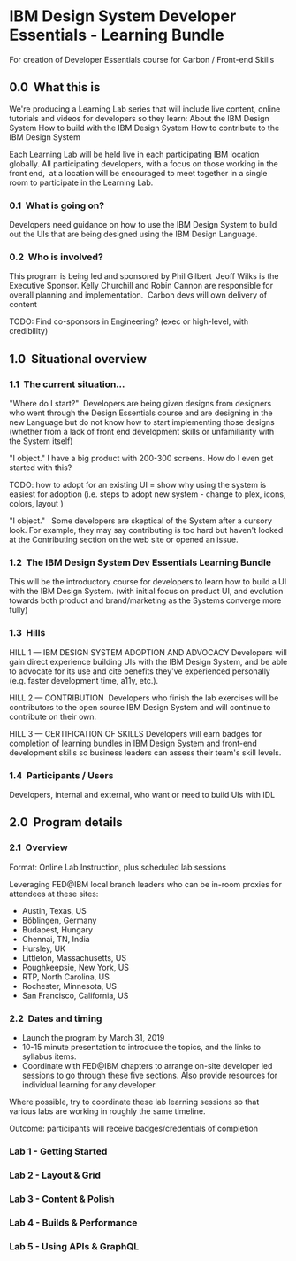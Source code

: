 # IBM Design System Developer Essentials - Learning Bundle
For creation of Developer Essentials course for Carbon / Front-end Skills


## 0.0  What this is
We're producing a Learning Lab series that will include live content, online tutorials and videos for developers so they learn:
About the IBM Design System
How to build with the IBM Design System
How to contribute to the IBM Design System

Each Learning Lab will be held live in each participating IBM location globally. All participating developers, with a focus on those working in the front end,  at a location will be encouraged to meet together in a single room to participate in the Learning Lab.


### 0.1  What is going on?
Developers need guidance on how to use the IBM Design System to build out the UIs that are being designed using the IBM Design Language. 


### 0.2  Who is involved?
This program is being led and sponsored by Phil Gilbert 
Jeoff Wilks is the Executive Sponsor.
Kelly Churchill and Robin Cannon are responsible for overall planning and implementation. 
Carbon devs will own delivery of content


TODO: Find co-sponsors in Engineering? (exec or high-level, with credibility)


## 1.0  Situational overview


### 1.1  The current situation…


"Where do I start?"  Developers are being given designs from designers who went through the Design Essentials course and are designing in the new Language but do not know how to start implementing those designs (whether from a lack of front end development skills or unfamiliarity with the System itself)


"I object." I have a big product with 200-300 screens. How do I even get started with this?


TODO: how to adopt for an existing UI = show why using the system is easiest for adoption (i.e. steps to adopt new system - change to plex, icons, colors, layout )


"I object."   Some developers are skeptical of the System after a cursory look. For example, they may say contributing is too hard but haven't looked at the Contributing section on the web site or opened an issue.


### 1.2  The IBM Design System Dev Essentials Learning Bundle
This will be the introductory course for developers to learn how to build a UI with the IBM Design System.
(with initial focus on product UI, and evolution towards both product and brand/marketing as the Systems converge more fully)


### 1.3  Hills

HILL 1 — IBM DESIGN SYSTEM ADOPTION AND ADVOCACY
Developers will gain direct experience building UIs with the IBM Design System, and be able to advocate for its use and cite benefits they've experienced personally (e.g. faster development time, a11y, etc.). 

HILL 2 — CONTRIBUTION 
Developers who finish the lab exercises will be contributors to the open source IBM Design System and will continue to contribute on their own. 


HILL 3 — CERTIFICATION OF SKILLS
Developers will earn badges for completion of learning bundles in IBM Design System and front-end development skills so business leaders can assess their team's skill levels.


### 1.4  Participants / Users


Developers, internal and external, who want or need to build UIs with IDL


## 2.0  Program details


### 2.1  Overview

Format: Online Lab Instruction, plus scheduled lab sessions

Leveraging FED@IBM local branch leaders who can be in-room proxies for attendees at these sites:

* Austin, Texas, US  
* Böblingen, Germany 
* Budapest, Hungary 
* Chennai, TN, India 
* Hursley, UK  
* Littleton, Massachusetts, US   
* Poughkeepsie, New York, US  
* RTP, North Carolina, US 
* Rochester, Minnesota, US  
* San Francisco, California, US 

### 2.2  Dates and timing  

* Launch the program by March 31, 2019
* 10-15 minute presentation to introduce the topics, and the links to syllabus items.
* Coordinate with FED@IBM chapters to arrange on-site developer led sessions to go through these five sections. Also provide resources for individual learning for any developer.

Where possible, try to coordinate these lab learning sessions so that various labs are working in roughly the same timeline.

Outcome: participants will receive badges/credentials of completion

### Lab 1 - Getting Started
### Lab 2 - Layout & Grid
### Lab 3 - Content & Polish
### Lab 4 - Builds & Performance 
### Lab 5 - Using APIs & GraphQL
